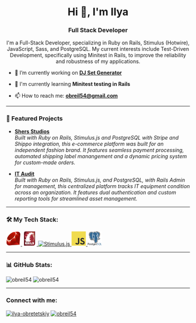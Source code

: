 <h1 align="center">Hi 👋, I'm Ilya</h1>
<h3 align="center">Full Stack Developer</h3>

<p align="center">
I'm a Full-Stack Developer, specializing in Ruby on Rails, Stimulus (Hotwire), JavaScript, Sass, and PostgreSQL. My current interests include Test-Driven Development, specifically using Minitest in Rails, to improve the reliability and robustness of my applications.
</p>

- 🔭 I’m currently working on **[DJ Set Generator](https://github.com/obreil54/dj_set_generator)**

- 🌱 I'm currently learning **Minitest testing in Rails**

- 📫 How to reach me: **obreil54@gmail.com**

---

### 🌟 Featured Projects

- [**Shers Studios**](https://github.com/obreil54/she_and_hers)  
  *Built with Ruby on Rails, Stimulus.js and PostgreSQL with Stripe and Shippo integration, this e-commerce platform was built for an independent fashion brand. It features seamless payment processing, automated shipping label manangement and a dynamic pricing system for custom-made orders.*

- [**IT Audit**](https://github.com/obreil54/Magnat-Questionnaire)  
  *Built with Ruby on Rails, Stimulus.js, and PostgreSQL, with Rails Admin for management, this centralized platform tracks IT equipment condition across an organization. It features dual authentication and custom reporting tools for streamlined asset management.*

---

### 🛠️ My Tech Stack:

<p align="left">
  <a href="https://www.ruby-lang.org/en/" target="_blank" rel="noreferrer">
    <img src="https://raw.githubusercontent.com/devicons/devicon/master/icons/ruby/ruby-original.svg" alt="Ruby" width="40" height="40"/>
  </a>
  <a href="https://rubyonrails.org" target="_blank" rel="noreferrer">
    <img src="https://raw.githubusercontent.com/devicons/devicon/master/icons/rails/rails-original-wordmark.svg" alt="Rails" width="40" height="40"/>
  </a>
  <a href="https://stimulus.hotwired.dev/" target="_blank" rel="noreferrer">
    <img src="https://encrypted-tbn0.gstatic.com/images?q=tbn:ANd9GcRyIFo0HdVPpHBxR6UgqM3gNt4vBL6o65T9mg&s" alt="Stimulus.js" width="40" height="40"/>
  </a>
  <a href="https://developer.mozilla.org/en-US/docs/Web/JavaScript" target="_blank" rel="noreferrer">
    <img src="https://raw.githubusercontent.com/devicons/devicon/master/icons/javascript/javascript-original.svg" alt="JavaScript" width="40" height="40"/>
  </a>
  <a href="https://www.postgresql.org" target="_blank" rel="noreferrer">
    <img src="https://raw.githubusercontent.com/devicons/devicon/master/icons/postgresql/postgresql-original-wordmark.svg" alt="PostgreSQL" width="40" height="40"/>
  </a>
</p>

---

### 📊 GitHub Stats:

<p align="left">
  <img src="https://github-readme-stats.vercel.app/api?username=obreil54&show_icons=true&locale=en" alt="obreil54" />
  <img src="https://github-readme-stats.vercel.app/api/top-langs?username=obreil54&show_icons=true&locale=en&layout=compact" alt="obreil54" />
</p>

---

<h3 align="left">Connect with me:</h3>
<p align="left">
  <a href="https://www.linkedin.com/in/ilya-obretetskiy-b5010b1b5/" target="blank"><img align="center" src="https://raw.githubusercontent.com/rahuldkjain/github-profile-readme-generator/master/src/images/icons/Social/linked-in-alt.svg" alt="ilya-obretetskiy" height="30" width="40" /></a>
  <a href="https://stackoverflow.com/users/23088683/obreil54" target="blank"><img align="center" src="https://raw.githubusercontent.com/rahuldkjain/github-profile-readme-generator/master/src/images/icons/Social/stack-overflow.svg" alt="obreil54" height="30" width="40" /></a>
</p>
